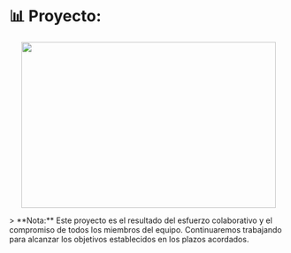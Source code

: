 # 📊 Proyecto: 
<p align="center">
  <img width="460" height="300" src=imagen.png>
</p>
> **Nota:** Este proyecto es el resultado del esfuerzo colaborativo y el compromiso de todos los miembros del equipo. Continuaremos trabajando para alcanzar los objetivos establecidos en los plazos acordados.
